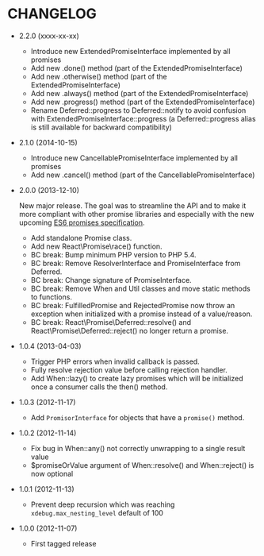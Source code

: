 CHANGELOG
=========

* 2.2.0 (xxxx-xx-xx)

  * Introduce new ExtendedPromiseInterface implemented by all promises
  * Add new .done() method (part of the ExtendedPromiseInterface)
  * Add new .otherwise() method (part of the ExtendedPromiseInterface)
  * Add new .always() method (part of the ExtendedPromiseInterface)
  * Add new .progress() method (part of the ExtendedPromiseInterface)
  * Rename Deferred::progress to Deferred::notify to avoid confusion with
    ExtendedPromiseInterface::progress (a Deferred::progress alias is still
    available for backward compatibility)

* 2.1.0 (2014-10-15)

  * Introduce new CancellablePromiseInterface implemented by all promises
  * Add new .cancel() method (part of the CancellablePromiseInterface)

* 2.0.0 (2013-12-10)

  New major release. The goal was to streamline the API and to make it more
  compliant with other promise libraries and especially with the new upcoming
  [ES6 promises specification](https://github.com/domenic/promises-unwrapping/).

  * Add standalone Promise class.
  * Add new React\Promise\race() function.
  * BC break: Bump minimum PHP version to PHP 5.4.
  * BC break: Remove ResolverInterface and PromiseInterface from Deferred.
  * BC break: Change signature of PromiseInterface.
  * BC break: Remove When and Util classes and move static methods to functions.
  * BC break: FulfilledPromise and RejectedPromise now throw an exception when
    initialized with a promise instead of a value/reason.
  * BC break: React\Promise\Deferred::resolve() and React\Promise\Deferred::reject()
    no longer return a promise.

* 1.0.4 (2013-04-03)

  * Trigger PHP errors when invalid callback is passed.
  * Fully resolve rejection value before calling rejection handler.
  * Add When::lazy() to create lazy promises which will be initialized once a
    consumer calls the then() method.

* 1.0.3 (2012-11-17)

  * Add `PromisorInterface` for objects that have a `promise()` method.

* 1.0.2 (2012-11-14)

  * Fix bug in When::any() not correctly unwrapping to a single result value
  * $promiseOrValue argument of When::resolve() and When::reject() is now optional

* 1.0.1 (2012-11-13)

  * Prevent deep recursion which was reaching `xdebug.max_nesting_level` default of 100

* 1.0.0 (2012-11-07)

  * First tagged release
